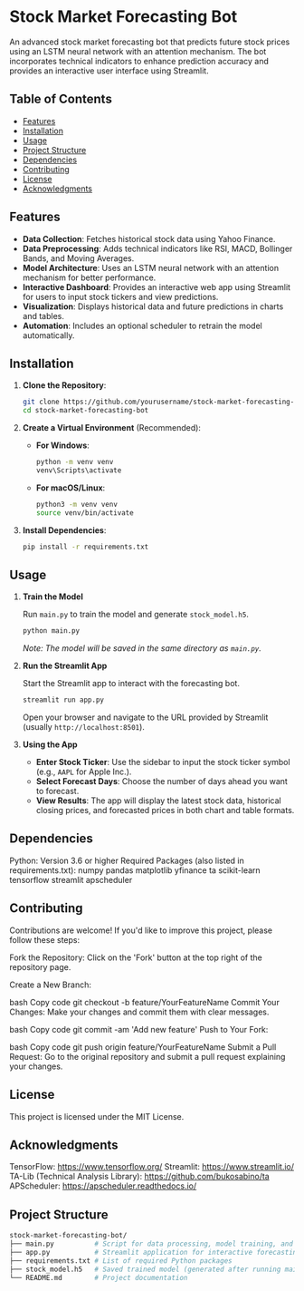 # Stock Market Forecasting Bot

An advanced stock market forecasting bot that predicts future stock prices using an LSTM neural network with an attention mechanism. The bot incorporates technical indicators to enhance prediction accuracy and provides an interactive user interface using Streamlit.

## Table of Contents
- [Features](#features)
- [Installation](#installation)
- [Usage](#usage)
- [Project Structure](#project-structure)
- [Dependencies](#dependencies)
- [Contributing](#contributing)
- [License](#license)
- [Acknowledgments](#acknowledgments)

## Features
- **Data Collection**: Fetches historical stock data using Yahoo Finance.
- **Data Preprocessing**: Adds technical indicators like RSI, MACD, Bollinger Bands, and Moving Averages.
- **Model Architecture**: Uses an LSTM neural network with an attention mechanism for better performance.
- **Interactive Dashboard**: Provides an interactive web app using Streamlit for users to input stock tickers and view predictions.
- **Visualization**: Displays historical data and future predictions in charts and tables.
- **Automation**: Includes an optional scheduler to retrain the model automatically.

## Installation

1. **Clone the Repository**:
    ```bash
    git clone https://github.com/yourusername/stock-market-forecasting-bot.git
    cd stock-market-forecasting-bot
    ```

2. **Create a Virtual Environment** (Recommended):

    - **For Windows**:
        ```bash
        python -m venv venv
        venv\Scripts\activate
        ```

    - **For macOS/Linux**:
        ```bash
        python3 -m venv venv
        source venv/bin/activate
        ```

3. **Install Dependencies**:
    ```bash
    pip install -r requirements.txt
    ```

## Usage

1. **Train the Model**

    Run `main.py` to train the model and generate `stock_model.h5`.
    ```bash
    python main.py
    ```
    *Note: The model will be saved in the same directory as `main.py`.*

2. **Run the Streamlit App**

    Start the Streamlit app to interact with the forecasting bot.
    ```bash
    streamlit run app.py
    ```
    Open your browser and navigate to the URL provided by Streamlit (usually `http://localhost:8501`).

3. **Using the App**

    - **Enter Stock Ticker**: Use the sidebar to input the stock ticker symbol (e.g., `AAPL` for Apple Inc.).
    - **Select Forecast Days**: Choose the number of days ahead you want to forecast.
    - **View Results**: The app will display the latest stock data, historical closing prices, and forecasted prices in both chart and table formats.

## Dependencies
Python: Version 3.6 or higher
Required Packages (also listed in requirements.txt):
numpy
pandas
matplotlib
yfinance
ta
scikit-learn
tensorflow
streamlit
apscheduler

## Contributing
Contributions are welcome! If you'd like to improve this project, please follow these steps:

Fork the Repository: Click on the 'Fork' button at the top right of the repository page.

Create a New Branch:

bash
Copy code
git checkout -b feature/YourFeatureName
Commit Your Changes: Make your changes and commit them with clear messages.

bash
Copy code
git commit -am 'Add new feature'
Push to Your Fork:

bash
Copy code
git push origin feature/YourFeatureName
Submit a Pull Request: Go to the original repository and submit a pull request explaining your changes.

## License
This project is licensed under the MIT License.

## Acknowledgments
TensorFlow: https://www.tensorflow.org/
Streamlit: https://www.streamlit.io/
TA-Lib (Technical Analysis Library): https://github.com/bukosabino/ta
APScheduler: https://apscheduler.readthedocs.io/


## Project Structure
```bash
stock-market-forecasting-bot/
├── main.py          # Script for data processing, model training, and evaluation
├── app.py           # Streamlit application for interactive forecasting
├── requirements.txt # List of required Python packages
├── stock_model.h5   # Saved trained model (generated after running main.py)
└── README.md        # Project documentation
